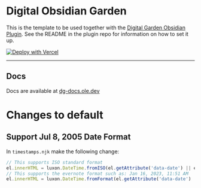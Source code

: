 # Digital Obsidian Garden
This is the template to be used together with the [Digital Garden Obsidian Plugin](https://github.com/oleeskild/Obsidian-Digital-Garden). 
See the README in the plugin repo for information on how to set it up.

[![Deploy with Vercel](https://vercel.com/button)](https://vercel.com/new/clone?repository-url=https://github.com/oleeskild/digitalgarden)

---
## Docs
Docs are available at [dg-docs.ole.dev](https://dg-docs.ole.dev/)

# Changes to default

## Support Jul 8, 2005 Date Format

In `timestamps.njk` make the following change:

```javascript
// This supports ISO standard format
el.innerHTML = luxon.DateTime.fromISO(el.getAttribute('data-date') || el.innerText).toFormat(TIMESTAMP_FORMAT);
// This supports the evernote format such as: Jan 16, 2023, 11:51 AM
el.innerHTML = luxon.DateTime.fromFormat(el.getAttribute('data-date') || el.innerText, 'MMM dd, yyyy, h:mm a').toFormat(TIMESTAMP_FORMAT);
```

